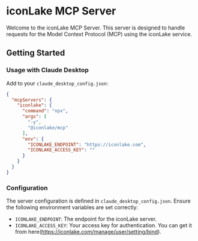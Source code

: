 # iconLake MCP Server

Welcome to the iconLake MCP Server. This server is designed to handle requests for the Model Context Protocol (MCP) using the iconLake service.

## Getting Started

### Usage with Claude Desktop

Add to your `claude_desktop_config.json`:

```json
{
  "mcpServers": {
    "iconlake": {
      "command": "npx",
      "args": [
        "-y",
        "@iconlake/mcp"
      ],
      "env": {
        "ICONLAKE_ENDPOINT": "https://iconlake.com",
        "ICONLAKE_ACCESS_KEY": ""
      }
    }
  }
}
```

### Configuration

The server configuration is defined in `claude_desktop_config.json`. Ensure the following environment variables are set correctly:

- `ICONLAKE_ENDPOINT`: The endpoint for the iconLake server.
- `ICONLAKE_ACCESS_KEY`: Your access key for authentication. You can get it from here(<https://iconlake.com/manage/user/setting/bind>).
